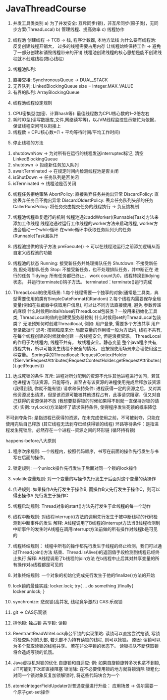 # JavaThreadCourse

1. 并发工具类类别
    a) 为了并发安全: 互斥同步(锁)，非互斥同步(原子类)，无同步方案(ThreadLocal)
    b) 管理线程、提高效率
    c) 线程协作
2. 线程池
创建线程 -> TCB -> 栈, 程序计数器, 本地方法栈 
为什么要有线程池: 反复创建线程开销大， 过多的线程需要占用内存
让线程始终保持工作 -> 避免了一部分创建和销毁线程带来的开销
线程池创建线程的核心思想是能不创建线程就不创建线程(核心线程)

3. 线程池队列:
1) 直接交接: SynchronousQueue -> DUAL_STACK
2) 无界队列: LinkedBlockingQueue size = Integer.MAX_VALUE
3) 有界的队列: ArrayBlockingQueue

4. 线程池线程设定规则
1) CPU密集型(加密、计算hash等): 最佳线程数为CPU核心数的1~2倍左右
2) 耗时IO型(读写数据库,文件,网络读写等)，以JVM线程监控显示繁忙为依据，保证线程空闲可以衔接上
3) 线程数 = CPU核心数*(1 + 平均等待时间/平均工作时间)

5. 停止线程的方法
1) shutdownNow -> 为对所有在运行的线程发送interrupted标记, 清空LinkedBlockingQueue
2) shutdown -> 拒绝新任务加入队列 
3) awaitTerminated -> 在规定时间内检测线程池是否关闭
4) isShutDown -> 任务队列是否关闭
5) isTerminated -> 线程池是否关闭

6. 线程任务拒绝策略
AbortPolicy: 直接丢弃任务并抛出异常
DiscardPolicy: 直接丢弃任务且不抛出异常
DiscardOldestPolicy: 丢弃任务队列头部的任务
CallerRunsPolicy: 将任务交由提交任务的线程执行 -> 负反馈机制

7. 线程池线程重复运行的机制
线程池通过addWorker((Runnable)Task)方法来添加工作线程
线程池通过运行工作线程的worker方法来启动线程, worker方法会启动一个while循环
在while循环中获取任务队列头的任务(Runnable)Task且执行

8. 线程池提供的钩子方法 preExecute() -> 可以在线程池运行之前添加逻辑从而
自定义线程池的功能

9. 线程池的状态
Running: 接受新任务并处理排队任务
Shutdown: 不接受新任务,但处理排队任务
Stop: 不接受新任务，也不处理排队任务，并中断正在 进行的任务
Tidying: 所有任务都已终止， work count为0，线程转换到tidying状态，
并运行terminate()钩子方法。
terminated：terminate()运行完成

10. ThreadLocal的使用场景:
 1.每个线程需要一个独享的对象(通常是工具类，典型需要使用的类有SimpleDateFormat和Random)
 2.每个线程内需要保存全局变量(例如在拦截器中获取用户信息), 可以让不同方法直接使用, 避免
 参数传递的麻烦
 什么时候用initialValue的ThreadLocal包装类？一般用来初始化工具类, ThreadLocal的值的创建受服务器控制
 什么时候用set的ThreadLocal包装类？ 无法预知何时创建Threadlocal, 例如: 用户登录, 需要多个方法共享
 用户登录数据时
 思考: 按照粒度来分: 局部变量的作用域一般为方法内, 线程不共有, 在每个线程创建的时候就会创建
 一般线程安全, 但是浪费资源。 ThreadLocal的作用于为线程内, 线程不共有， 故线程安全。静态变量
 整个java程序共有, 线程共有，所以可能发生线程不安全的情况。 应按照使用场景来合理使用这三种变量。
 Spring中的Threadlocal: RequestContextHolder
 ((ServletRequestAttributes)RequestContextHolder.getRequestAttributes()).getRequest() 
 
11. 达成死锁的条件
互斥: 进程对所分配到的资源不允许其他进程进行访问，若其他进程访问该资源，只能等待，直至占有该资源的进程使用完成后释放该资源
(我得到锁, 你就不能有锁)
请求和保持条件: 进程获得一定的资源之后，又对其他资源发出请求，但是该资源可能被其他进程占有，此事请求阻塞，但又对自己获得的资源保持不放
(我想要获得锁的时候如果得不到就一直保持对锁的请求)
实例: tryLock()方法破坏了请求保持条件, 使得程序发生死锁的概率降低

不可剥夺条件: 是指进程已获得的资源，在未完成使用之前，不可被剥夺，只能在使用完后自己释放
(其它线程无法剥夺已经获得锁的线程)
环路等待条件：是指进程发生死锁后，必然存在一个进程--资源之间的环形链
(循环持有锁)

happens-before八大原则
1. 程序次序规则: 一个线程内，按照代码顺序，书写在前面的操作先行发生与书写在后面的操作。
2. 锁定规则: 一个unlock操作先行发生于后面对同一个锁的lock操作
3. volatile变量规则: 对一个变量的写操作先行发生于后面对这个变量的读操作
4. 传递规则: 如果操作A先行发生于操作B, 而操作B又先行发生于操作C，则可以得出操作A
先行发生于操作C
5. 线程启动规则: Thread对象的start()方法先行发生于此线程的每一个动作
6. 线程中断规则: 对线程interrupt()方法的调用先行发生于被中断线程的代码检测到中断事件的发生
解释: A线程调用了B线程的interrupt方法当B线程检测到中断事件的发生时A线程在调用interrupt方法前做的所有操作对线程b是可见的
7. 线程终结规则： 线程中所有的操作都先行发生于线程的终止检测，我们可以通过Thread.join()方法
结束、Thread.isAlive()的返回值手段检测到线程已经终止执行
解释: A线程调用了b线程的join方法 在b线程中止后其对共享变量的所有操作对a线程都是可见的
8. 对象终结规则: 一个对象的初始化完成先行发生于他的finalize()方法的开始

12. lock锁的最佳实践: locker.lock;
                       try{
                            ... do something
                       }finally{
                            locker.unlock;
                       }
13. synchronize: 悲观锁(高并发, 线程竞争激烈) CAS:乐观锁
14. git -> CAS乐观锁
15. 排他锁: 独占锁 共享锁: 读锁
16. ReentrantReadWriteLock非公平锁的实现策略: 读锁可以直接尝试抢锁, 写锁将检查队列的头部, 若头部不为持有读锁的线程, 
则可以抢锁。 原因: 读锁可以为多个获取读锁的线程共享。 若在非公平锁的状态下。 读锁插队不断获取锁将会造成写锁的饥饿。
17. Java虚拟机对锁的优化
自旋锁和自适应: 例: 如果自旋锁旋转多次也拿不到锁, JIT可能到下次即直接阻塞
锁消除: 在不必要使用锁的地方就将锁消除
锁粗化: 对同一个锁对象反复加锁解锁时, 将这些代码块合为一个

18. atomicIntegerFieldUpdater对普通变量进行升级： 应用场景 -> 偶尔需要一个原子get-set操作